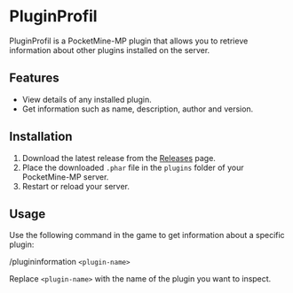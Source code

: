 # PluginProfil

PluginProfil is a PocketMine-MP plugin that allows you to retrieve information about other plugins installed on the server.

## Features

- View details of any installed plugin.
- Get information such as name, description, author and version.

## Installation

1. Download the latest release from the [Releases](https://github.com/yourusername/MyPlugin/releases) page.
2. Place the downloaded `.phar` file in the `plugins` folder of your PocketMine-MP server.
3. Restart or reload your server.

## Usage

Use the following command in the game to get information about a specific plugin:

/plugininformation `<plugin-name>`

Replace `<plugin-name>` with the name of the plugin you want to inspect.
